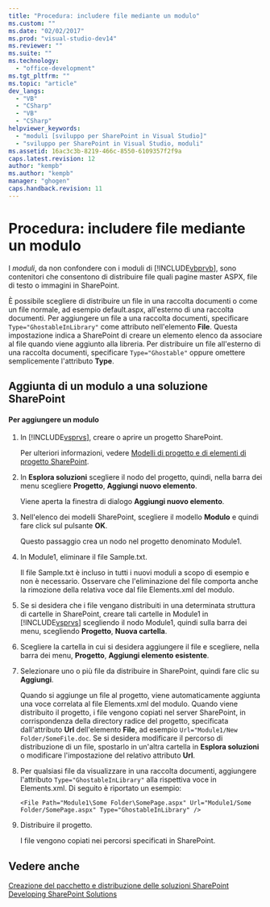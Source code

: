 ```yaml
---
title: "Procedura: includere file mediante un modulo"
ms.custom: ""
ms.date: "02/02/2017"
ms.prod: "visual-studio-dev14"
ms.reviewer: ""
ms.suite: ""
ms.technology: 
  - "office-development"
ms.tgt_pltfrm: ""
ms.topic: "article"
dev_langs: 
  - "VB"
  - "CSharp"
  - "VB"
  - "CSharp"
helpviewer_keywords: 
  - "moduli [sviluppo per SharePoint in Visual Studio]"
  - "sviluppo per SharePoint in Visual Studio, moduli"
ms.assetid: 16ac3c3b-8219-466c-8550-6109357f2f9a
caps.latest.revision: 12
author: "kempb"
ms.author: "kempb"
manager: "ghogen"
caps.handback.revision: 11
---
```

# Procedura: includere file mediante un modulo
  I *moduli*, da non confondere con i moduli di [!INCLUDE[vbprvb](../sharepoint/includes/vbprvb-md.md)], sono contenitori che consentono di distribuire file quali pagine master ASPX, file di testo o immagini in SharePoint.  
  
 È possibile scegliere di distribuire un file in una raccolta documenti o come un file normale, ad esempio default.aspx, all'esterno di una raccolta documenti.  Per aggiungere un file a una raccolta documenti, specificare `Type="GhostableInLibrary"` come attributo nell'elemento **File**.  Questa impostazione indica a SharePoint di creare un elemento elenco da associare al file quando viene aggiunto alla libreria.  Per distribuire un file all'esterno di una raccolta documenti, specificare `Type="Ghostable"` oppure omettere semplicemente l'attributo **Type**.  
  
## Aggiunta di un modulo a una soluzione SharePoint  
  
#### Per aggiungere un modulo  
  
1.  In [!INCLUDE[vsprvs](../sharepoint/includes/vsprvs-md.md)], creare o aprire un progetto SharePoint.  
  
     Per ulteriori informazioni, vedere [Modelli di progetto e di elementi di progetto SharePoint](../sharepoint/sharepoint-project-and-project-item-templates.md).  
  
2.  In **Esplora soluzioni** scegliere il nodo del progetto, quindi, nella barra dei menu scegliere **Progetto**, **Aggiungi nuovo elemento**.  
  
     Viene aperta la finestra di dialogo **Aggiungi nuovo elemento**.  
  
3.  Nell'elenco dei modelli SharePoint, scegliere il modello **Modulo** e quindi fare click sul pulsante **OK**.  
  
     Questo passaggio crea un nodo nel progetto denominato Module1.  
  
4.  In Module1, eliminare il file Sample.txt.  
  
     Il file Sample.txt è incluso in tutti i nuovi moduli a scopo di esempio e non è necessario. Osservare che l'eliminazione del file comporta anche la rimozione della relativa voce dal file Elements.xml del modulo.  
  
5.  Se si desidera che i file vengano distribuiti in una determinata struttura di cartelle in SharePoint, creare tali cartelle in Module1 in [!INCLUDE[vsprvs](../sharepoint/includes/vsprvs-md.md)] scegliendo il nodo Module1, quindi sulla barra dei menu, scegliendo **Progetto**, **Nuova cartella**.  
  
6.  Scegliere la cartella in cui si desidera aggiungere il file e scegliere, nella barra dei menu, **Progetto**, **Aggiungi elemento esistente**.  
  
7.  Selezionare uno o più file da distribuire in SharePoint, quindi fare clic su **Aggiungi**.  
  
     Quando si aggiunge un file al progetto, viene automaticamente aggiunta una voce correlata al file Elements.xml del modulo.  Quando viene distribuito il progetto, i file vengono copiati nel server SharePoint, in corrispondenza della directory radice del progetto, specificata dall'attributo **Url** dell'elemento **File**, ad esempio `Url="Module1/New Folder/SomeFile.doc`.  Se si desidera modificare il percorso di distribuzione di un file, spostarlo in un'altra cartella in **Esplora soluzioni** o modificare l'impostazione del relativo attributo **Url**.  
  
8.  Per qualsiasi file da visualizzare in una raccolta documenti, aggiungere l'attributo `Type="GhostableInLibrary"` alla rispettiva voce in Elements.xml.  Di seguito è riportato un esempio:  
  
    ```  
    <File Path="Module1\Some Folder\SomePage.aspx" Url="Module1/Some Folder/SomePage.aspx" Type="GhostableInLibrary" />  
    ```  
  
9. Distribuire il progetto.  
  
     I file vengono copiati nei percorsi specificati in SharePoint.  
  
## Vedere anche  
 [Creazione del pacchetto e distribuzione delle soluzioni SharePoint](../sharepoint/packaging-and-deploying-sharepoint-solutions.md)   
 [Developing SharePoint Solutions](../sharepoint/developing-sharepoint-solutions.md)  
  
  